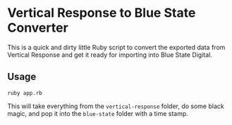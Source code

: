 # Vertical Response to Blue State Converter

This is a quick and dirty little Ruby script to convert the exported data from Vertical Response and get it ready for importing into Blue State Digital.

## Usage

    ruby app.rb
    
This will take everything from the `vertical-response` folder, do some black magic, and pop it into the `blue-state` folder with a time stamp.